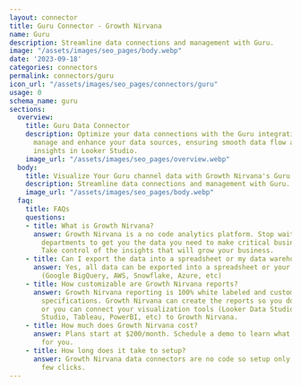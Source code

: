 ```yaml
---
layout: connector
title: Guru Connector - Growth Nirvana
name: Guru
description: Streamline data connections and management with Guru.
image: "/assets/images/seo_pages/body.webp"
date: '2023-09-18'
categories: connectors
permalink: connectors/guru
icon_url: "/assets/images/seo_pages/connectors/guru"
usage: 0
schema_name: guru
sections:
  overview:
    title: Guru Data Connector
    description: Optimize your data connections with the Guru integration. Seamlessly
      manage and enhance your data sources, ensuring smooth data flow and accurate
      insights in Looker Studio.
    image_url: "/assets/images/seo_pages/overview.webp"
  body:
    title: Visualize Your Guru channel data with Growth Nirvana's Guru Connector
    description: Streamline data connections and management with Guru.
    image_url: "/assets/images/seo_pages/body.webp"
  faq:
    title: FAQs
    questions:
    - title: What is Growth Nirvana?
      answer: Growth Nirvana is a no code analytics platform. Stop waiting for other
        departments to get you the data you need to make critical business decisions.
        Take control of the insights that will grow your business.
    - title: Can I export the data into a spreadsheet or my data warehouse?
      answer: Yes, all data can be exported into a spreadsheet or your data warehouse
        (Google BigQuery, AWS, Snowflake, Azure, etc)
    - title: How customizable are Growth Nirvana reports?
      answer: Growth Nirvana reporting is 100% white labeled and customized to your
        specifications. Growth Nirvana can create the reports so you don’t have to
        or you can connect your visualization tools (Looker Data Studio/Google Data
        Studio, Tableau, PowerBI, etc) to Growth Nirvana.
    - title: How much does Growth Nirvana cost?
      answer: Plans start at $200/month. Schedule a demo to learn what plan is best
        for you.
    - title: How long does it take to setup?
      answer: Growth Nirvana data connectors are no code so setup only requires a
        few clicks.
---
```

